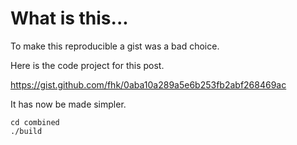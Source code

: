 # What is this...

To make this reproducible a gist was a bad choice.

Here is the code project for this post.

https://gist.github.com/fhk/0aba10a289a5e6b253fb2abf268469ac

It has now be made simpler.

```
cd combined
./build
```



